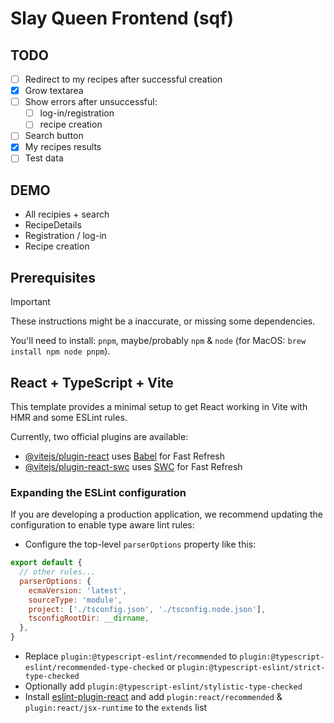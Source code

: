 # Slay Queen Frontend (sqf)

## TODO

- [ ] Redirect to my recipes after successful creation
- [X] Grow textarea
- [ ] Show errors after unsuccessful:
  - [ ] log-in/registration
  - [ ] recipe creation
- [ ] Search button
- [X] My recipes results
- [ ] Test data

## DEMO

* All recipies + search
* RecipeDetails
* Registration / log-in
* Recipe creation

## Prerequisites

> [!IMPORTANT]
> 
> These instructions might be a inaccurate,
> or missing some dependencies.

You'll need to install: `pnpm`, maybe/probably `npm` & `node` (for MacOS: `brew install npm node pnpm`).

## React + TypeScript + Vite

This template provides a minimal setup to get React working in Vite with HMR and some ESLint rules.

Currently, two official plugins are available:

- [@vitejs/plugin-react](https://github.com/vitejs/vite-plugin-react/blob/main/packages/plugin-react/README.md) uses [Babel](https://babeljs.io/) for Fast Refresh
- [@vitejs/plugin-react-swc](https://github.com/vitejs/vite-plugin-react-swc) uses [SWC](https://swc.rs/) for Fast Refresh

### Expanding the ESLint configuration

If you are developing a production application, we recommend updating the configuration to enable type aware lint rules:

- Configure the top-level `parserOptions` property like this:

```js
export default {
  // other rules...
  parserOptions: {
    ecmaVersion: 'latest',
    sourceType: 'module',
    project: ['./tsconfig.json', './tsconfig.node.json'],
    tsconfigRootDir: __dirname,
  },
}
```

- Replace `plugin:@typescript-eslint/recommended` to `plugin:@typescript-eslint/recommended-type-checked` or `plugin:@typescript-eslint/strict-type-checked`
- Optionally add `plugin:@typescript-eslint/stylistic-type-checked`
- Install [eslint-plugin-react](https://github.com/jsx-eslint/eslint-plugin-react) and add `plugin:react/recommended` & `plugin:react/jsx-runtime` to the `extends` list
